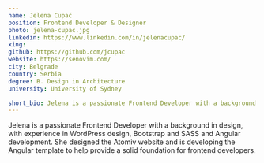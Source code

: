 ```yaml
---
name: Jelena Cupać
position: Frontend Developer & Designer
photo: jelena-cupac.jpg
linkedin: https://www.linkedin.com/in/jelenacupac/
xing: 
github: https://github.com/jcupac
website: https://senovim.com/
city: Belgrade
country: Serbia
degree: B. Design in Architecture
university: University of Sydney

short_bio: Jelena is a passionate Frontend Developer with a background in design, with experience in WordPress design, Bootstrap and SASS and Angular development.
---
```

Jelena is a passionate Frontend Developer with a background in design, with experience in WordPress design, Bootstrap and SASS and Angular development. She designed the Atomiv website and is developing the Angular template to help provide a solid foundation for frontend developers.